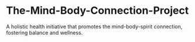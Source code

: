 # The-Mind-Body-Connection-Project
A holistic health initiative that promotes the mind-body-spirit connection, fostering balance and wellness.
